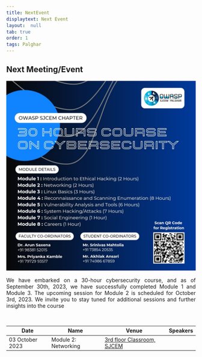```yaml
---
title: NextEvent
displaytext: Next Event
layout:  null
tab: true
order: 1
tags: Palghar
---
```


## Next Meeting/Event
<img src="assets/images/30hrsworkshop.jpg" />

<p style="text-align: justify;">We have embarked on a 30-hour cybersecurity course, and as of September 30th, 2023, we have successfully completed Module 1 and Module 3. The upcoming session for Module 2 is scheduled for October 3rd, 2023. We invite you to stay tuned for additional sessions and further insights into the course</p>
<br/>

| Date | Name | Venue | Speakers |
| --- | --- | --- | --- |
| 03 October 2023 | Module 2: Networking | [3rd floor Classroom, SJCEM](https://goo.gl/maps/7m4h94sBRYznxcYF9) |  | 
